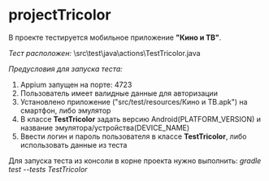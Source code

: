# projectTricolor

В проекте тестируется мобильное приложение **"Кино и ТВ"**.

*Тест расположен:* \src\test\java\actions\TestTricolor.java


*Предусловия для запуска теста:*
1) Appium запущен на порте: 4723
2) Пользователь имеет валидные данные для авторизации
3) Установлено приложение ("src/test/resources/Кино и ТВ.apk") на смартфон, либо эмулятор
4) В классе **TestTricolor** задать версию Android(PLATFORM_VERSION) и название эмулятора/устройства(DEVICE_NAME)
5) Ввести логин и пароль пользователя в классе **TestTricolor**, либо использовать данные из теста

Для запуска теста из консоли в корне проекта нужно выполнить:
*gradle test --tests TestTricolor*
